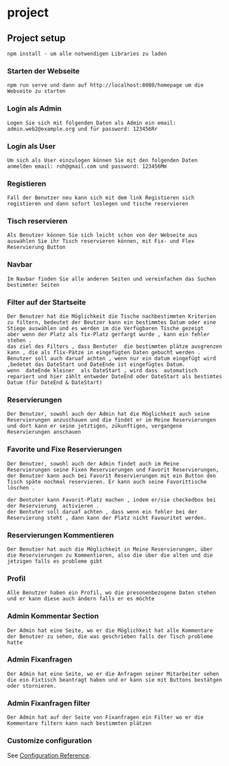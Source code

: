 # project

## Project setup
```
npm install - um alle notwendigen Libraries zu laden
```

### Starten der Webseite
```
npm run serve und dann auf http://localhost:8080/homepage um die Webseite zu starten
```

### Login als Admin
```
Logen Sie sich mit folgenden Daten als Admin ein email: admin.web2@example.org und für password: 123456Rr
```

### Login als User
```
Um sich als User einzulogen können Sie mit den folgenden Daten anmelden email: roh@gmail.com und password: 123456Mm
```

### Registieren
```
Fall der Benutzer neu kann sich mit dem link Registieren sich registieren und dann sofort loslegen und tische reservieren
```

### Tisch reservieren
```
Als Benutzer können Sie sich leicht schon von der Webseite aus auswählen Sie ihr Tisch reservieren können, mit Fix- und Flex Reservierung Button
```

### Navbar
```
Im Navbar finden Sie alle anderen Seiten und vereinfachen das Suchen bestimmter Seiten
```

### Filter auf der Startseite
```
Der Benutzer hat die Möglichkeit die Tische nachbestimmten Kriterien zu filtern, bedeutet der Beutzer kann ein bestimmtes Datum oder eine Stiege auswählen und es werden im die Verfügbaren Tische gezeigt
aber wenn der Platz als fix-Platz gerfargt wurde , kann ein fehler stehen . 
das ziel des Filters , dass Bentuter  die bestimmten plätze ausgrenzen kann , die als flix-Pätze in eingefügten Daten gebucht werden . 
Benutzer soll auch daruaf achten , wenn nur ein datum eingefügt wird ,bedetet das DateStart und DateEnde ist eingefügtes Datum.
wenn  dateEnde kleiner  als DateStart , wird dass  automatisch repariert und hier zählt entweder DateEnd oder DateStart als bestimtes Datum (für DateEnd & DateStart)
```

### Reservierungen
```
Der Benutzer, sowohl auch der Admin hat die Möglichkeit auch seine Reservierungen anzuschauen und die findet er im Meine Reservierungen und dort kann er seine jetztigen, zükunftigen, vergangene Reservierungen anschauen
```

### Favorite und Fixe Reservierungen
```
Der Benutzer, sowohl auch der Admin findet auch im Meine Reservierungen seine Fixen Reservierungen und Favorit Reservierungen, der Benutzer kann auch bei Favorit Reservierungen mit ein Button den Tisch späte nochmal reservieren. Er kann auch seine Favorittische löschen .

der Bentuter kann Favorit-Platz machen , indem er/sie checkedbox bei der Reservierung  activieren .
der Bentuter soll daruaf achten , dass wenn ein fehler bei der Reservierung steht , dann kann der Platz nicht Favouritet werden.

```

### Reservierungen Kommentieren
```
Der Benutzer hat auch die Möglichkeit in Meine Reservierungen, über die Reservierungen zu Kommentieren, also die über die alten und die jetzigen falls es probleme gibt
```

### Profil
```
Alle Benutzer haben ein Profil, wo die presonenbezogene Daten stehen und er kann diese auch ändern falls er es möchte
```

### Admin Kommentar Section
```
Der Admin hat eine Seite, wo er die Möglichkeit hat alle Kommentare der Benutzer zu sehen, die was geschrieben falls der Tisch probleme hatte
```

### Admin Fixanfragen
```
Der Admin hat eine Seite, wo er die Anfragen seiner Mitarbeiter sehen die ein Fixtisch beantragt haben und er kann sie mit Buttons bestätgen oder stornieren.
```

### Admin Fixanfragen filter
```
Der Admin hat auf der Seite von Fixanfragen ein Filter wo er die Kommentare filtern kann nach bestimmten plätzen
```

### Customize configuration
See [Configuration Reference](https://cli.vuejs.org/config/).

